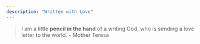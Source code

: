 ```yaml
---
description: "Written with Love"
---
```


> I am a little **pencil in the hand** of a writing God, who is sending a love letter to the world.
\- Mother Teresa
